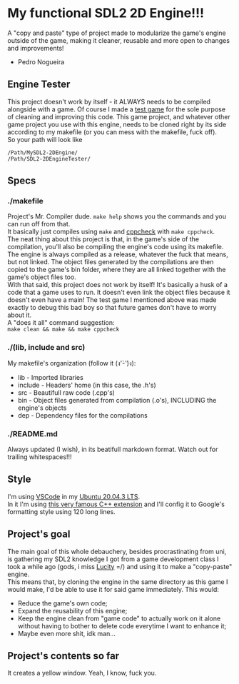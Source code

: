 # My functional SDL2 2D Engine!!!

A "copy and paste" type of project made to modularize the game's engine outside of the game, making it cleaner, reusable and more open to changes and improvements!  
- Pedro Nogueira  

## Engine Tester

This project doesn't work by itself - it ALWAYS needs to be compiled alongside with a game. Of course I made a [test game](https://github.com/bananahell/SDL2-2DGameEngineTester) for the sole purpose of cleaning and improving this code. This game project, and whatever other game project you use with this engine, needs to be cloned right by its side according to my makefile (or you can mess with the makefile, fuck off).  
So your path will look like
```
/Path/MySDL2-2DEngine/
/Path/SDL2-2DEngineTester/
```

## Specs

### ./makefile

Project's Mr. Compiler dude. ```make help``` shows you the commands and you can run off from that.  
It basically just compiles using ```make``` and [cppcheck](https://cppcheck.sourceforge.io/) with ```make cppcheck```.  
The neat thing about this project is that, in the game's side of the compilation, you'll also be compiling the engine's code using its makefile. The engine is always compiled as a release, whatever the fuck that means, but not linked. The object files generated by the compilations are then copied to the game's bin folder, where they are all linked together with the game's object files too.  
With that said, this project does not work by itself! It's basically a husk of a code that a game uses to run. It doesn't even link the object files because it doesn't even have a main! The test game I mentioned above was made exactly to debug this bad boy so that future games don't have to worry about it.  
A "does it all" command suggestion:  
```make clean && make && make cppcheck```  

### ./(lib, include and src)

My makefile's organization (follow it (ง'̀-'́)ง):  

* lib - Imported libraries  
* include - Headers' home (in this case, the .h's)  
* src - Beautifull raw code (.cpp's)  
* bin - Object files generated from compilation (.o's), INCLUDING the engine's objects  
* dep - Dependency files for the compilations  

### ./README.md

Always updated (I wish), in its beatifull markdown format. Watch out for trailing whitespaces!!!  

## Style

I'm using [VSCode](https://code.visualstudio.com/) in my [Ubuntu 20.04.3 LTS](https://ubuntu.com/download).  
In it I'm using [this very famous C++ extension](https://marketplace.visualstudio.com/items?itemName=ms-vscode.cpptools) and I'll config it to Google's formatting style using 120 long lines.  

## Project's goal

The main goal of this whole debauchery, besides procrastinating from uni, is gathering my SDL2 knowledge I got from a game development class I took a while ago (gods, i miss [Lucity](https://github.com/bananahell/Lucity) =/) and using it to make a "copy-paste" engine.  
This means that, by cloning the engine in the same directory as this game I would make, I'd be able to use it for said game immediately. This would:  
* Reduce the game's own code;  
* Expand the reusability of this engine;  
* Keep the engine clean from "game code" to actually work on it alone without having to bother to delete code everytime I want to enhance it;  
* Maybe even more shit, idk man...  

## Project's contents so far

It creates a yellow window. Yeah, I know, fuck you.  
